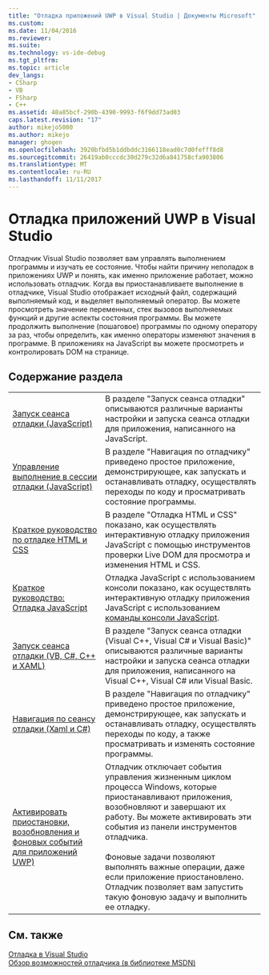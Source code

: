 ```yaml
---
title: "Отладка приложений UWP в Visual Studio | Документы Microsoft"
ms.custom: 
ms.date: 11/04/2016
ms.reviewer: 
ms.suite: 
ms.technology: vs-ide-debug
ms.tgt_pltfrm: 
ms.topic: article
dev_langs:
- CSharp
- VB
- FSharp
- C++
ms.assetid: 48a85bcf-290b-4390-9993-f6f9dd73ad03
caps.latest.revision: "17"
author: mikejo5000
ms.author: mikejo
manager: ghogen
ms.openlocfilehash: 3920bfbd5b1ddbddc3166118ead0c7d0fefff8d8
ms.sourcegitcommit: 26419ab0cccdc30d279c32d6a841758cfa903806
ms.translationtype: MT
ms.contentlocale: ru-RU
ms.lasthandoff: 11/11/2017
---
```

# <a name="debug-uwp-apps-in-visual-studio"></a>Отладка приложений UWP в Visual Studio
Отладчик Visual Studio позволяет вам управлять выполнением программы и изучать ее состояние. Чтобы найти причину неполадок в приложениях UWP и понять, как именно приложение работает, можно использовать отладчик. Когда вы приостанавливаете выполнение в отладчике, Visual Studio отображает исходный файл, содержащий выполняемый код, и выделяет выполняемый оператор. Вы можете просмотреть значение переменных, стек вызовов выполняемых функций и другие аспекты состояния программы. Вы можете продолжить выполнение (пошаговое) программы по одному оператору за раз, чтобы определить, как именно операторы изменяют значения в программе. В приложениях на JavaScript вы можете просмотреть и контролировать DOM на странице.  
  
## <a name="in-this-section"></a>Содержание раздела  
  
|||  
|-|-|  
|[Запуск сеанса отладки (JavaScript)](../debugger/start-a-debugging-session-for-store-apps-in-visual-studio-javascript.md)|В разделе "Запуск сеанса отладки" описываются различные варианты настройки и запуска сеанса отладки для приложения, написанного на JavaScript.|  
|[Управление выполнение в сессии отладки (JavaScript)](../debugger/control-execution-of-a-store-app-in-a-visual-studio-debug-session-for-windows-store-apps-javascript.md)|В разделе "Навигация по отладчику" приведено простое приложение, демонстрирующее, как запускать и останавливать отладку, осуществлять переходы по коду и просматривать состояние программы.|  
|[Краткое руководство по отладке HTML и CSS](../debugger/quickstart-debug-html-and-css.md)|В разделе "Отладка HTML и CSS" показано, как осуществлять интерактивную отладку приложения JavaScript с помощью инструментов проверки Live DOM для просмотра и изменения HTML и CSS.|  
|[Краткое руководство: Отладка JavaScript](../debugger/quickstart-debug-javascript-using-the-console.md)|Отладка JavaScript с использованием консоли показано, как осуществлять интерактивную отладку приложения JavaScript с использованием [команды консоли JavaScript](../debugger/javascript-console-commands.md).|  
|[Запуск сеанса отладки (VB, C#, C++ и XAML)](../debugger/start-a-debugging-session-for-a-store-app-in-visual-studio-vb-csharp-cpp-and-xaml.md)|В разделе "Запуск сеанса отладки (Visual C++, Visual C# и Visual Basic)" описываются различные варианты настройки и запуска сеанса отладки для приложения, написанного на Visual C++, Visual C# или Visual Basic.|  
|[Навигация по сеансу отладки (Xaml и C#)](../debugger/navigate-a-debugging-session-in-visual-studio-xaml-and-csharp.md)|В разделе "Навигация по отладчику" приведено простое приложение, демонстрирующее, как запускать и останавливать отладку, осуществлять переходы по коду, а также просматривать и изменять состояние программы.|  
|[Активировать приостановки, возобновления и фоновых событий для приложений UWP)](../debugger/how-to-trigger-suspend-resume-and-background-events-for-windows-store-apps-in-visual-studio.md)|Отладчик отключает события управления жизненным циклом процесса Windows, которые приостанавливают приложения, возобновляют и завершают их работу. Вы можете активировать эти события из панели инструментов отладчика.<br /><br /> Фоновые задачи позволяют выполнять важные операции, даже если приложение приостановлено. Отладчик позволяет вам запустить такую фоновую задачу и выполнить ее отладку.|  
  
## <a name="see-also"></a>См. также  
 [Отладка в Visual Studio](../debugger/index.md)  
 [Обзор возможностей отладчика (в библиотеке MSDN)](http://go.microsoft.com/fwlink/?LinkID=226896)
